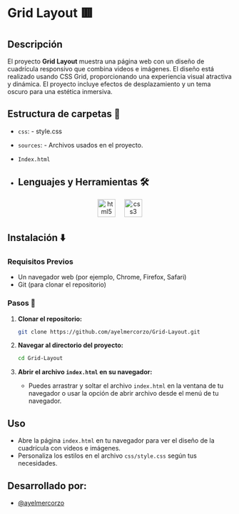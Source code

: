 # Grid Layout 🟥

## Descripción
El proyecto **Grid Layout** muestra una página web con un diseño de cuadrícula responsivo que combina videos e imágenes. El diseño está realizado usando CSS Grid, proporcionando una experiencia visual atractiva y dinámica. El proyecto incluye efectos de desplazamiento y un tema oscuro para una estética inmersiva.

## Estructura de carpetas 📁

- `css`: - style.css
- `sources`: - Archivos usados en el proyecto.
- `Index.html`

- ## Lenguajes y Herramientas 🛠
<div align="center">
  <img src="https://cdn.jsdelivr.net/gh/devicons/devicon/icons/html5/html5-original.svg" height="40" alt="html5 logo" />
  <img width="12" />
  <img src="https://cdn.jsdelivr.net/gh/devicons/devicon/icons/css3/css3-original.svg" height="40" alt="css3 logo" />
</div>

## Instalación ⬇️

### Requisitos Previos
- Un navegador web (por ejemplo, Chrome, Firefox, Safari)
- Git (para clonar el repositorio)

### Pasos 👣
1. **Clonar el repositorio:**
    ```sh
    git clone https://github.com/ayelmercorzo/Grid-Layout.git
    ```

2. **Navegar al directorio del proyecto:**
    ```sh
    cd Grid-Layout
    ```

3. **Abrir el archivo `index.html` en su navegador:**
    - Puedes arrastrar y soltar el archivo `index.html` en la ventana de tu navegador o usar la opción de abrir archivo desde el menú de tu navegador.

## Uso
- Abre la página `index.html` en tu navegador para ver el diseño de la cuadrícula con videos e imágenes.
- Personaliza los estilos en el archivo `css/style.css` según tus necesidades.

<h2 aling="center">Desarrollado por:</h2>

- [@ayelmercorzo](https://www.github.com/ayelmercorzo)
